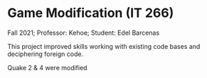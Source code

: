 # Game Modification (IT 266)
Fall 2021;
Professor: Kehoe;
Student: Edel Barcenas

This project improved skills working with existing code bases and deciphering foreign code. 

Quake 2 & 4 were modified
